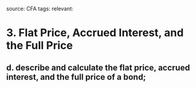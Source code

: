 source: CFA
tags: 
relevant: 

# 3. Flat Price, Accrued Interest, and the Full Price

## d. describe and calculate the flat price, accrued interest, and the full price of a bond;

